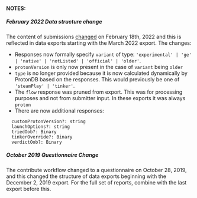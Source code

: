 #### NOTES:

##### February 2022 Data structure change

The content of submissions [changed](https://www.protondb.com/news/a-contribution-flow-for-2022) on February 18th, 2022 and this is reflected in data exports starting with the March 2022 export. The changes:

- Responses now formally specify `variant` of type: `'experimental' | 'ge' | 'native' | 'notListed' | 'official' | 'older'`.
- `protonVersion` is only now present in the case of `variant` being `older`
- `type` is no longer provided because it is now calculated dynamically by ProtonDB based on the responses. This would previously be one of `'steamPlay' | 'tinker'`.
- The `flow` response was pruned from export. This was for processing purposes and not from submitter input. In these exports it was always `proton`
- There are now additional responses:
 
```concludingNotes?: string
  customProtonVersion?: string
  launchOptions?: string
  triedOob?: Binary
  tinkerOverride?: Binary
  verdictOob?: Binary
```

##### October 2019 Questionnaire Change
The contribute workflow changed to a questionnaire on October 28, 2019, and this changed the structure of data exports beginning with the December 2, 2019 export. For the full set of reports, combine with the last export before this.
